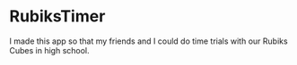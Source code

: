 # RubiksTimer

I made this app so that my friends and I could do time trials with our Rubiks Cubes in high school.
